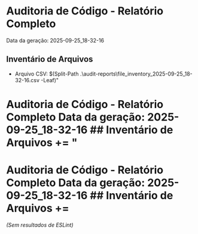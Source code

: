 # Auditoria de Código - Relatório Completo

Data da geração: 2025-09-25_18-32-16

## Inventário de Arquivos

- Arquivo CSV: $(Split-Path .\audit-reports\file_inventory_2025-09-25_18-32-16.csv -Leaf)"
# Auditoria de Código - Relatório Completo  Data da geração: 2025-09-25_18-32-16  ## Inventário de Arquivos  += "
# Auditoria de Código - Relatório Completo  Data da geração: 2025-09-25_18-32-16  ## Inventário de Arquivos  += 

*(Sem resultados de ESLint)*

